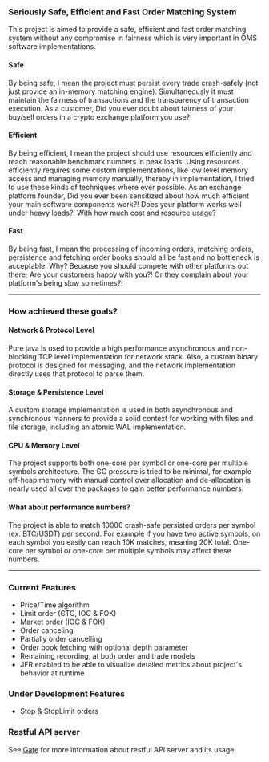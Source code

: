 ### Seriously Safe, Efficient and Fast Order Matching System

This project is aimed to provide a safe, efficient and fast order matching system without any compromise in fairness
which is very important in OMS software implementations.

#### Safe

By being safe, I mean the project must persist every trade crash-safely (not just provide an in-memory matching engine).
Simultaneously it must maintain the fairness of transactions and the transparency of transaction execution. As a
customer, Did you ever doubt about fairness of your buy/sell orders in a crypto exchange platform you use?!

#### Efficient

By being efficient, I mean the project should use resources efficiently and reach reasonable benchmark numbers in peak
loads. Using resources efficiently requires some custom implementations, like low level memory access and managing
memory manually, thereby in implementation, I tried to use these kinds of techniques where ever possible. As an exchange
platform founder, Did you ever been sensitized about how much efficient your main software components work?! Does your
platform works well under heavy loads?! With how much cost and resource usage?

#### Fast

By being fast, I mean the processing of incoming orders, matching orders, persistence and fetching order books should
all be fast and no bottleneck is acceptable. Why? Because you should compete with other platforms out there; Are your
customers happy with you?! Or they complain about your platform's being slow sometimes?!

---

### How achieved these goals?

#### Network & Protocol Level

Pure java is used to provide a high performance asynchronous and non-blocking TCP level implementation for network
stack. Also, a custom binary protocol is designed for messaging, and the network implementation directly uses that
protocol to parse them.

#### Storage & Persistence Level

A custom storage implementation is used in both asynchronous and synchronous manners to provide a solid context for
working with files and file storage, including an atomic WAL implementation.

#### CPU & Memory Level

The project supports both one-core per symbol or one-core per multiple symbols architecture. The GC pressure is tried to
be minimal, for example off-heap memory with manual control over allocation and de-allocation is nearly used all over
the packages to gain better performance numbers.

#### What about performance numbers?

The project is able to match 10000 crash-safe persisted orders per symbol (ex. BTC/USDT) per second. For example if you
have two active symbols, on each symbol you easily can reach 10K matches, meaning 20K total. One-core per symbol or
one-core per multiple symbols may affect these numbers.

---

### Current Features

- Price/Time algorithm
- Limit order (GTC, IOC & FOK)
- Market order (IOC & FOK)
- Order canceling
- Partially order cancelling
- Order book fetching with optional depth parameter
- Remaining recording, at both order and trade models
- JFR enabled to be able to visualize detailed metrics about project's behavior at runtime

### Under Development Features

- Stop & StopLimit orders

### Restful API server

See [Gate](https://github.com/lirezap/Gate) for more information about restful API server and its usage.
